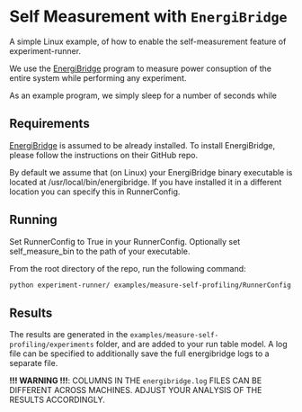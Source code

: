 # Self Measurement with `EnergiBridge`

A simple Linux example, of how to enable the self-measurement feature of experiment-runner.

We use the [EnergiBridge](https://github.com/tdurieux/EnergiBridge) program to measure power consuption
of the entire system while performing any experiment.

As an example program, we simply sleep for a number of seconds while

## Requirements

[EnergiBridge](https://github.com/tdurieux/EnergiBridge) is assumed to be already installed.
To install EnergiBridge, please follow the instructions on their GitHub repo.

By default we assume that (on Linux) your EnergiBridge binary executable is located at /usr/local/bin/energibridge.
If you have installed it in a different location you can specify this in RunnerConfig.

## Running

Set RunnerConfig to True in your RunnerConfig.
Optionally set self_measure_bin to the path of your executable.

From the root directory of the repo, run the following command:

```bash
python experiment-runner/ examples/measure-self-profiling/RunnerConfig.py
```

## Results

The results are generated in the `examples/measure-self-profiling/experiments` folder, and are added to your run table model.
A log file can be specified to additionally save the full energibridge logs to a separate file.

**!!! WARNING !!!**: COLUMNS IN THE `energibridge.log` FILES CAN BE DIFFERENT ACROSS MACHINES.
ADJUST YOUR ANALYSIS OF THE RESULTS ACCORDINGLY.

